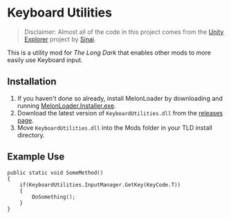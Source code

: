 ﻿# Keyboard Utilities

> Disclaimer: Almost all of the code in this project comes from the [Unity Explorer](https://github.com/sinai-dev/UnityExplorer) project by [Sinai](https://github.com/sinai-dev).

This is a utility mod for *The Long Dark* that enables other mods to more easily use Keyboard input.

## Installation

1. If you haven't done so already, install MelonLoader by downloading and running [MelonLoader.Installer.exe](https://github.com/HerpDerpinstine/MelonLoader/releases/latest/download/MelonLoader.Installer.exe).
2. Download the latest version of `KeyboardUtilities.dll` from the [releases page](https://github.com/ds5678/KeyboardUtilities/releases).
3. Move `KeyboardUtilities.dll` into the Mods folder in your TLD install directory.

## Example Use

```
public static void SomeMethod() 
{
    if(KeyboardUtilities.InputManager.GetKey(KeyCode.T))
    {
        DoSomething();
    }
}
```